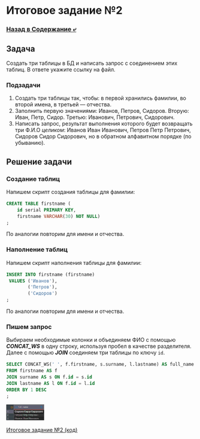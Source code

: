 # Итоговое задание №2

### [Назад в Содержание ⤶](/README.md)

## Задача
Создать три таблицы в БД и написать запрос с соединением этих таблиц. В ответе укажите ссылку на файл.  

### Подзадачи
1. Создать три таблицы так, чтобы: в первой хранились фамилии, во второй имена, в третьей — отчества.
2. Заполнить первую значениями: Иванов, Петров, Сидоров. Вторую: Иван, Петр, Сидор. Третью: Иванович, Петрович, Сидорович.
3. Написать запрос, результат выполнения которого будет возвращать три Ф.И.О *целиком*: Иванов Иван Иванович, 
Петров Петр Петрович, Сидоров Сидор Сидорович, но в обратном алфавитном порядке (по убыванию).

## Решение задачи
### Создание таблиц
Напишем скрипт создания таблицы для фамилии:

```sql
CREATE TABLE firstname (
    id serial PRIMARY KEY,
    firstname VARCHAR(30) NOT NULL)
;
```

По аналогии повторим для имени и отчества.

### Наполнение таблиц
Напишем скрипт наполнения таблицы для фамилии:

```sql
INSERT INTO firstname (firstname) 
 VALUES ('Иванов'),
        ('Петров'),
        ('Сидоров')
;
```

По аналогии повторим для имени и отчества.

### Пишем запрос
Выбираем необходимые колонки и объединяем ФИО с помощью ***CONCAT_WS*** в одну строку, используя пробел в качестве 
разделителя. Далее с помощью ***JOIN*** соединяем три таблицы по ключу `id`.

```sql
SELECT CONCAT_WS(' ', f.firstname, s.surname, l.lastname) AS full_name
FROM firstname AS f
JOIN surname AS s ON f.id = s.id
JOIN lastname AS l ON f.id = l.id
ORDER BY 1 DESC
;
```

<img src="/img/task_2.png" width="20%">

[Итоговое задание №2 (код)](task_2/final_task_2.sql)